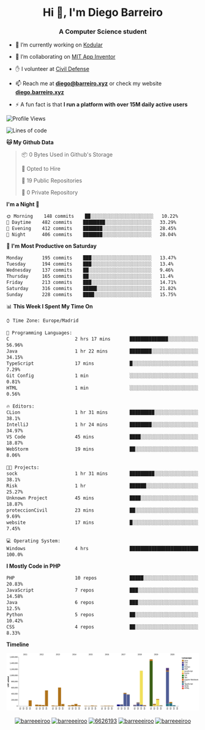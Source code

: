 <h1 align="center">Hi 👋, I'm Diego Barreiro</h1>
<h3 align="center">A Computer Science student</h3>

- 🔭 I’m currently working on [Kodular](https://www.kodular.io)

- 👯 I’m collaborating on [MIT App Inventor](https://github.com/mit-cml/appinventor-sources)

- ✋ I volunteer at [Civil Defense](https://proteccioncivil.sdc.gal)

- 📫 Reach me at **diego@barreiro.xyz** or check my website **[diego.barreiro.xyz](https://diego.barreiro.xyz)**

- ⚡ A fun fact is that **I run a platform with over 15M daily active users**

<!--START_SECTION:waka-->
![Profile Views](http://img.shields.io/badge/Profile%20Views-4-blue)

![Lines of code](https://img.shields.io/badge/From%20Hello%20World%20I%27ve%20Written-22.4%20million%20lines%20of%20code-blue)

**🐱 My Github Data** 

> 📦 0 Bytes Used in Github's Storage 
 > 
> 💼 Opted to Hire
 > 
> 📜 19 Public Repositories
 > 
> 🔑 0 Private Repository 
 > 
**I'm a Night 🦉** 

```text
🌞 Morning    148 commits    ██░░░░░░░░░░░░░░░░░░░░░░░   10.22% 
🌆 Daytime    482 commits    ████████░░░░░░░░░░░░░░░░░   33.29% 
🌃 Evening    412 commits    ███████░░░░░░░░░░░░░░░░░░   28.45% 
🌙 Night      406 commits    ███████░░░░░░░░░░░░░░░░░░   28.04%

```
📅 **I'm Most Productive on Saturday** 

```text
Monday       195 commits    ███░░░░░░░░░░░░░░░░░░░░░░   13.47% 
Tuesday      194 commits    ███░░░░░░░░░░░░░░░░░░░░░░   13.4% 
Wednesday    137 commits    ██░░░░░░░░░░░░░░░░░░░░░░░   9.46% 
Thursday     165 commits    ██░░░░░░░░░░░░░░░░░░░░░░░   11.4% 
Friday       213 commits    ███░░░░░░░░░░░░░░░░░░░░░░   14.71% 
Saturday     316 commits    █████░░░░░░░░░░░░░░░░░░░░   21.82% 
Sunday       228 commits    ████░░░░░░░░░░░░░░░░░░░░░   15.75%

```


📊 **This Week I Spent My Time On** 

```text
⌚︎ Time Zone: Europe/Madrid

💬 Programming Languages: 
C                        2 hrs 17 mins       ██████████████░░░░░░░░░░░   56.96% 
Java                     1 hr 22 mins        ████████░░░░░░░░░░░░░░░░░   34.15% 
TypeScript               17 mins             █░░░░░░░░░░░░░░░░░░░░░░░░   7.29% 
Git Config               1 min               ░░░░░░░░░░░░░░░░░░░░░░░░░   0.81% 
HTML                     1 min               ░░░░░░░░░░░░░░░░░░░░░░░░░   0.56%

🔥 Editors: 
CLion                    1 hr 31 mins        █████████░░░░░░░░░░░░░░░░   38.1% 
IntelliJ                 1 hr 24 mins        ████████░░░░░░░░░░░░░░░░░   34.97% 
VS Code                  45 mins             ████░░░░░░░░░░░░░░░░░░░░░   18.87% 
WebStorm                 19 mins             ██░░░░░░░░░░░░░░░░░░░░░░░   8.06%

🐱‍💻 Projects: 
sock                     1 hr 31 mins        █████████░░░░░░░░░░░░░░░░   38.1% 
Risk                     1 hr                ██████░░░░░░░░░░░░░░░░░░░   25.27% 
Unknown Project          45 mins             ████░░░░░░░░░░░░░░░░░░░░░   18.87% 
proteccionCivil          23 mins             ██░░░░░░░░░░░░░░░░░░░░░░░   9.69% 
website                  17 mins             █░░░░░░░░░░░░░░░░░░░░░░░░   7.45%

💻 Operating System: 
Windows                  4 hrs               █████████████████████████   100.0%

```

**I Mostly Code in PHP** 

```text
PHP                      10 repos            █████░░░░░░░░░░░░░░░░░░░░   20.83% 
JavaScript               7 repos             ███░░░░░░░░░░░░░░░░░░░░░░   14.58% 
Java                     6 repos             ███░░░░░░░░░░░░░░░░░░░░░░   12.5% 
Python                   5 repos             ██░░░░░░░░░░░░░░░░░░░░░░░   10.42% 
CSS                      4 repos             ██░░░░░░░░░░░░░░░░░░░░░░░   8.33%

```


**Timeline**

![Chart not found](https://github.com/barreeeiroo/barreeeiroo/blob/master/charts/bar_graph.png) 


<!--END_SECTION:waka-->

<p align="center">
<a href="https://twitter.com/barreeeiroo" target="blank"><img align="center" src="https://cdn.jsdelivr.net/npm/simple-icons@3.0.1/icons/twitter.svg" alt="barreeeiroo" height="20" width="20" /></a>
<a href="https://linkedin.com/in/barreeeiroo" target="blank"><img align="center" src="https://cdn.jsdelivr.net/npm/simple-icons@3.0.1/icons/linkedin.svg" alt="barreeeiroo" height="20" width="20" /></a>
<a href="https://stackoverflow.com/users/6626193" target="blank"><img align="center" src="https://cdn.jsdelivr.net/npm/simple-icons@3.0.1/icons/stackoverflow.svg" alt="6626193" height="20" width="20" /></a>
<a href="https://fb.com/barreeeiroo" target="blank"><img align="center" src="https://cdn.jsdelivr.net/npm/simple-icons@3.0.1/icons/facebook.svg" alt="barreeeiroo" height="20" width="20" /></a>
<a href="https://instagram.com/barreeeiroo" target="blank"><img align="center" src="https://cdn.jsdelivr.net/npm/simple-icons@3.0.1/icons/instagram.svg" alt="barreeeiroo" height="20" width="20" /></a>
</p>

